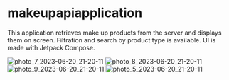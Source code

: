 # makeupapiapplication
This application retrieves make up products from the server and displays them on screen. Filtration and search by product type is available. UI is made with Jetpack Compose.


![photo_7_2023-06-20_21-20-11](https://github.com/MariaShukshina/makeupapiapplication/assets/64134936/8fd69285-461c-4eea-a21d-29cee888fe89) ![photo_8_2023-06-20_21-20-11](https://github.com/MariaShukshina/makeupapiapplication/assets/64134936/d7b099b4-2700-4e59-bd7e-685bcea9d4e9) ![photo_9_2023-06-20_21-20-11](https://github.com/MariaShukshina/makeupapiapplication/assets/64134936/03cb4e05-52d2-4518-8c9e-274bdcbf203a) ![photo_5_2023-06-20_21-20-11](https://github.com/MariaShukshina/makeupapiapplication/assets/64134936/b805b785-16da-4521-a021-dbcf722ce6b8)
